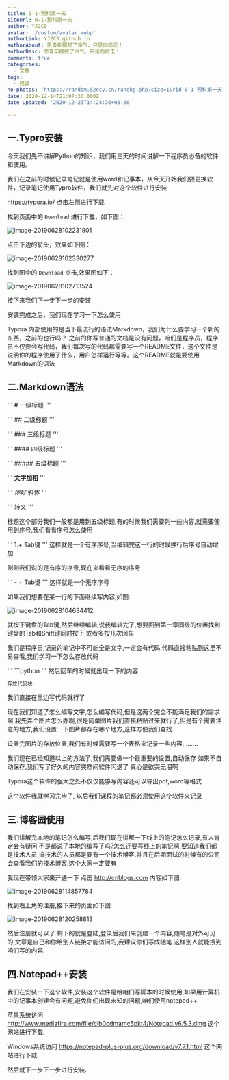 ```yaml
---
title: 0-1-预科第一天
siteurl: 0-1-预科第一天
author: YJ2CS
avatar: '/custom/avatar.webp'
authorLink: YJ2CS.github.io
authorAbout: 愿青年摆脱了冷气，只是向前走！
authorDesc: 愿青年摆脱了冷气，只是向前走！
comments: true
categories:
  - 文章
tags:
  - 悦读
no-photos: 'https://random.52ecy.cn/randbg.php?size=1&rid-0-1-预科第一天'
date: 2020-12-14T21:07:30.000Z
date updated: '2020-12-23T14:24:30+08:00'

---
```


## 一.Typro安装

今天我们先不讲解Python的知识，我们用三天的时间讲解一下程序员必备的软件和使用。

我们在之前的时候记录笔记就是使用word和记事本，从今天开始我们要更换软件，记录笔记使用Typro软件，我们就先对这个软件进行安装

<https://typora.io/> 点击左侧进行下载

找到页面中的 `Download` 进行下载，如下图：

![image-20190628102231901](images/image-20190628102231901.png)

点击下边的箭头，效果如下图：

![image-20190628102330277](images/image-20190628102330277.png)

找到图中的 `Download` 点击,效果图如下：

![image-20190628102713524](images/image-20190628102713524.png)

接下来我们下一步下一步的安装

安装完成之后，我们现在学习一下怎么使用

Typora 内部使用的是当下最流行的语法Markdown，我们为什么要学习一个新的东西，之前的也行吗？ 之前的你写普通的文档是没有问题，咱们是程序员，程序员不仅要会写代码，我们每次写的代码都需要写一个README文件，这个文件是说明你的程序使用了什么，用户怎样运行等等。这个README就是要使用Markdown的语法

## 二.Markdown语法

''' # 一级标题 '''

''' ## 二级标题 '''

''' ### 三级标题 '''

''' #### 四级标题 '''

''' ##### 五级标题 '''

''' **文字加粗**  '''

''' _你好_  斜体 '''

''' 转义 '''

标题这个部分我们一般都是用到五级标题,有的时候我们需要列一些内容,就需要使用到序号,我们看看序号怎么使用

''' 1.+ Tab键 ''' 这样就是一个有序序号,当编辑完这一行的时候换行后序号自动增加

刚刚我们说的是有序的序号,现在来看看无序的序号

''' - + Tab键 ''' 这样就是一个无序序号

如果我们想要在某一行的下面继续写内容,如图:

![image-20190628104634412](images/image-20190628104634412.png)

就按下键盘的Tab键,然后继续编辑,说我编辑完了,想要回到第一章同级的位置找到键盘的Tab和Shift键同时按下,或者多按几次回车

我们是程序员,记录的笔记中不可能全是文字,一定会有代码,代码直接粘贴到这里不易查看,我们学习一下怎么存放代码

''' ```python ''' 然后回车的时候就出现一下的内容

```python
存放代码块
```

我们直接在里边写代码就行了

现在我们知道了怎么编写文字,怎么编写代码,但是这两个完全不能满足我们的需求啊,我先弄个图片怎么办啊,很是简单图片我们直接粘贴过来就行了,但是有个需要注意的地方,我们设置一下图片都存在哪个地方,这样方便我们查找.

设置完图片的存放位置,我们有时候需要写一个表格来记录一些内容, …….

我们现在已经知道以上的方法了,我们需要做一个最重要的设置,自动保存 如果不自动保存,我们写了好久的内容突然间软件闪退了 真心是欲哭无泪啊

Typora这个软件的强大之处不仅仅能够写内容还可以导出pdf,word等格式

这个软件我就学习完毕了, 以后我们课程的笔记都必须使用这个软件来记录

## 三.博客园使用

我们讲解完本地的笔记怎么编写,后我们现在讲解一下线上的笔记怎么记录,有人肯定会有疑问 不是都说了本地的编写了吗?怎么还要写线上的笔记啊,要知道我们都是技术人员,搞技术的人员都是要有一个技术博客,并且在后期面试的时候有的公司会查看我们的技术博客,这个大家一定要有

我现在带领大家来开通一下 点击 <http://cnblogs.com> 内容如下图:

![image-20190628114857784](images/image-20190628114857784.png)

找到右上角的注册,接下来的页面如下图:

![image-20190628120258813](images/image-20190628120258813.png)

然后注册就可以了.剩下的就是登陆,登录后我们来创建一个内容,随笔是对外可见的,文章是自己和你给别人链接才能访问的,我建议你们写成随笔 这样别人就能搜到咱们写的内容.

## 四.Notepad++安装

我们在安装一下这个软件,安装这个软件是给咱们写脚本的时候使用,如果用计算机中的记事本创建会有问题,避免你们出现未知的问题,咱们使用notepad++

苹果系统访问 <http://www.mediafire.com/file/clb0cdmamc5pkt4/Notepad.v6.5.3.dmg> 这个网站进行下载.

Windows系统访问 <https://notepad-plus-plus.org/download/v7.7.1.html> 这个网站进行下载

然后就下一步下一步进行安装.
